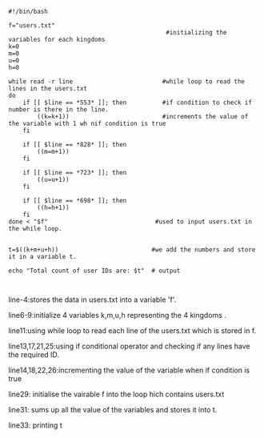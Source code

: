 ```
#!/bin/bash

f="users.txt"
                                            #initializing the variables for each kingdoms
k=0
m=0
u=0
h=0

while read -r line                         #while loop to read the lines in the users.txt
do
    if [[ $line == *553* ]]; then          #if condition to check if number is there in the line.
        ((k=k+1))                          #increments the value of the variable with 1 wh nif condition is true
    fi

    if [[ $line == *828* ]]; then
        ((m=m+1))
    fi

    if [[ $line == *723* ]]; then
        ((u=u+1))
    fi

    if [[ $line == *698* ]]; then
        ((h=h+1))
    fi
done < "$f"                              #used to input users.txt in the while loop.


t=$((k+m+u+h))                          #we add the numbers and store it in a variable t.

echo "Total count of user IDs are: $t"  # output 

 
```

line-4:stores the data in users.txt  into a variable 'f'.


line6-9:initialize 4 variables k,m,u,h representing the 4 kingdoms .


line11:using while loop to read each line of the users.txt which is stored in f.


line13,17,21,25:using if conditional operator and checking if any lines have the required ID.
 
 
 line14,18,22,26:incrementing the value of the variable when if condition is true  
 
 
line29: initialise the vairable f into the loop hich contains users.txt
 
 
line31: sums up all the value of the variables and stores it into t.
 
 
line33: printing t

